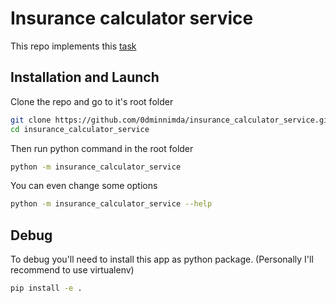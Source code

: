 # Insurance calculator service

This repo implements this [task](/TASK.md)

## Installation and Launch

Clone the repo and go to it's root folder

```bash
git clone https://github.com/0dminnimda/insurance_calculator_service.git
cd insurance_calculator_service
```

Then run python command in the root folder

```bash
python -m insurance_calculator_service
```

You can even change some options

```bash
python -m insurance_calculator_service --help
```

## Debug

To debug you'll need to install this app as python package. (Personally I'll recommend to use virtualenv)

```bash
pip install -e .
```
